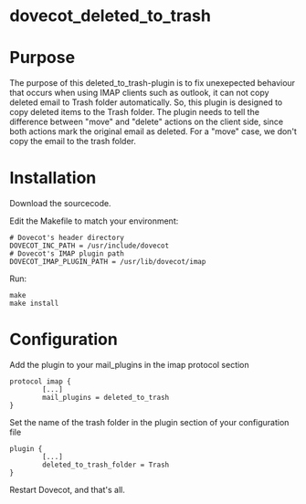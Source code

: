 dovecot_deleted_to_trash
========================

Purpose
=======

The purpose of this deleted_to_trash-plugin is to fix unexepected behaviour that occurs when using IMAP clients such as outlook, it can not copy deleted email to Trash folder automatically. So, this plugin is designed to copy deleted items to the Trash folder. The plugin needs to tell the difference between "move" and "delete" actions on the client side, since both actions mark the original email as deleted. For a "move" case, we don't copy the email to the trash folder.

Installation
============

Download the sourcecode.

Edit the Makefile to match your environment:

	# Dovecot's header directory
	DOVECOT_INC_PATH = /usr/include/dovecot
	# Dovecot's IMAP plugin path
	DOVECOT_IMAP_PLUGIN_PATH = /usr/lib/dovecot/imap

Run:

	make
	make install

Configuration
=============

Add the plugin to your mail_plugins in the imap protocol section

	protocol imap {
	        [...]
	        mail_plugins = deleted_to_trash
	}

Set the name of the trash folder in the plugin section of your configuration file

	plugin {
	        [...]
	        deleted_to_trash_folder = Trash
	}

Restart Dovecot, and that's all.
